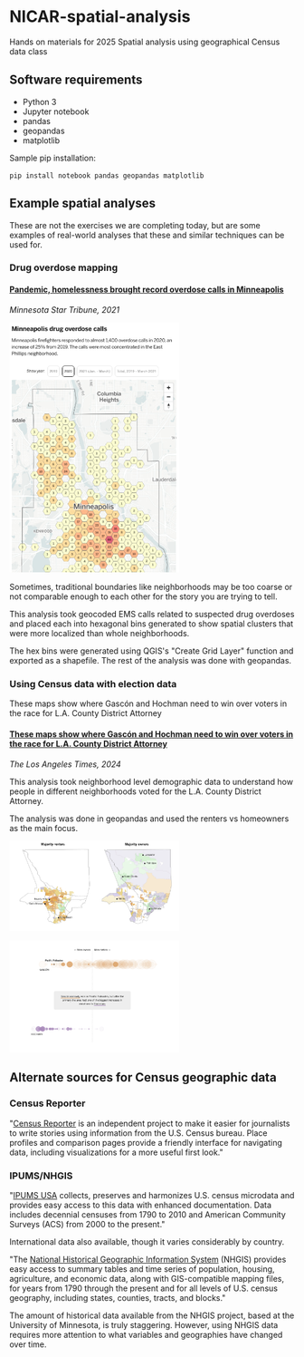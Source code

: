 # NICAR-spatial-analysis
Hands on materials for 2025 Spatial analysis using geographical Census data class

## Software requirements
- Python 3
- Jupyter notebook
- pandas
- geopandas
- matplotlib

Sample pip installation:
```
pip install notebook pandas geopandas matplotlib
```

## Example spatial analyses

These are not the exercises we are completing today, but are some examples of real-world analyses that these and similar techniques can be used for.

### Drug overdose mapping

#### [Pandemic, homelessness brought record overdose calls in Minneapolis](https://www2.startribune.com/pandemic-homelessness-brought-record-overdose-calls-in-minneapolis/600094050/)  
*Minnesota Star Tribune, 2021*

[<img style="width: 300px;" alt="A screenshot of a map with colored hex bins showing the count of suspected drug overdoses." src="/images/strib-overdose-map.png">](https://www2.startribune.com/pandemic-homelessness-brought-record-overdose-calls-in-minneapolis/600094050/)

Sometimes, traditional boundaries like neighborhoods may be too coarse or not comparable enough to each other for the story you are trying to tell.

This analysis took geocoded EMS calls related to suspected drug overdoses and placed each into hexagonal bins generated to show spatial clusters that were more localized than whole neighborhoods.

The hex bins were generated using QGIS's "Create Grid Layer" function and exported as a shapefile. The rest of the analysis was done with geopandas.


### Using Census data with election data
These maps show where Gascón and Hochman need to win over voters in the race for L.A. County District Attorney

#### [These maps show where Gascón and Hochman need to win over voters in the race for L.A. County District Attorney](https://www.latimes.com/projects/2024-district-attorney-la-county-election-neighborhood-gascon-hochman/#nt=0000018e-8635-db50-adce-eefdde860002-showMedia-liKK1promoSmall-1col-7030col1-main)  
*The Los Angeles Times, 2024*


This analysis took neighborhood level demographic data to understand how people in different neighborhoods voted for the L.A. County District Attorney. 

The analysis was done in geopandas and used the renters vs homeowners as the main focus. 

[<img style="width: 300px;" alt="A screenshot showing two maps of L.A. County District attorney results divided by renters versus homeowners." src="/images/da-maps.png">](https://www.latimes.com/projects/2024-district-attorney-la-county-election-neighborhood-gascon-hochman/#nt=0000018e-8635-db50-adce-eefdde860002-showMedia-liKK1promoSmall-1col-7030col1-main)

[<img style="width: 300px;" alt="A screenshot showing the County District attorney results divided by renters versus homeowners." src="/images/renter-vs-owner.png">](https://www.latimes.com/projects/2024-district-attorney-la-county-election-neighborhood-gascon-hochman/#nt=0000018e-8635-db50-adce-eefdde860002-showMedia-liKK1promoSmall-1col-7030col1-main)

## Alternate sources for Census geographic data

### Census Reporter

"[Census Reporter](https://censusreporter.org/) is an independent project to make it easier for journalists to write stories using information from the U.S. Census bureau. Place profiles and comparison pages provide a friendly interface for navigating data, including visualizations for a more useful first look."

### IPUMS/NHGIS

"[IPUMS USA](https://usa.ipums.org/usa/) collects, preserves and harmonizes U.S. census microdata and provides easy access to this data with enhanced documentation. Data includes decennial censuses from 1790 to 2010 and American Community Surveys (ACS) from 2000 to the present."

International data also available, though it varies considerably by country.

"The [National Historical Geographic Information System](https://www.nhgis.org/) (NHGIS) provides easy access to summary tables and time series of population, housing, agriculture, and economic data, along with GIS-compatible mapping files, for years from 1790 through the present and for all levels of U.S. census geography, including states, counties, tracts, and blocks."

The amount of historical data available from the NHGIS project, based at the University of Minnesota, is truly staggering. However, using NHGIS data requires more attention to what variables and geographies have changed over time.